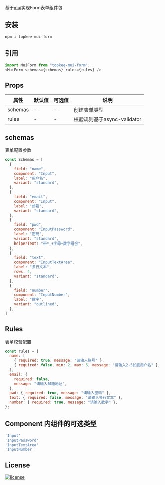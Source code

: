 基于[mui](https://mui.com/)实现Form表单组件包   

## 安装
```
npm i topkee-mui-form
```

## 引用
```js
import MuiForm from "topkee-mui-form";
<MuiForm schemas={schemas} rules={rules} />
```

## Props
|属性|默认值|可选值|说明|
|----|-----|------|-----|
|schemas|-|-|创建表单类型|
|rules|-|-|校验规则基于async-validator|
## schemas
表单配置参数
```js
const Schemas = [
  {
    field: "name",
    component: "Input",
    label: "用户名",
    variant: "standard",
  },
  {
    field: "email",
    component: "Input",
    label: "邮箱",
    variant: "standard",
  },
  {
    field: "pwd",
    component: "InputPassword",
    label: "密码",
    variant: "standard",
    helperText: "带*_+字母+数字组合",
  },
  {
    field: "text",
    component: "InputTextArea",
    label: "多行文本",
    rows: 4,
    variant: "standard",
  },
  {
    field: "number",
    component: "InputNumber",
    label: "数字",
    variant: "outlined",
  },
]
```

## Rules
表单校验配置
```js
const rules = {
  name: [
    { required: true, message: "请输入账号" },
    { required: false, min: 2, max: 5, message: "请输入2-5长度用户名" },
  ],
  email: {
    required: false,
    message: "请输入邮箱地址",
  },
  pwd: { required: true, message: "请输入密码" },
  text: { required: false, message: "请输入多行文本" },
  number: { required: true, message: "请输入数字" },
};
```



## Component 内组件的可选类型
```js
'Input'
'InputPassword'
'InputTextArea'
'InputNumber'
```

## License
[![license](https://img.shields.io/badge/license-MIT-blue.svg)](https://github.com/mui/material-ui/blob/HEAD/LICENSE)